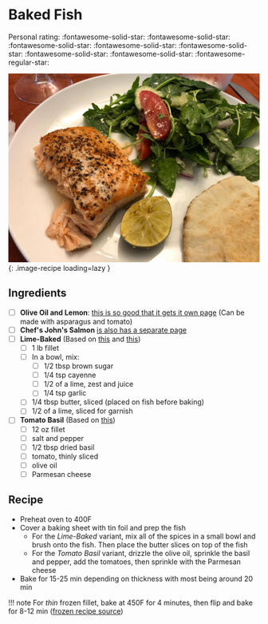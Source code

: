 # Baked Fish

<!-- {cts} rating=4; (User can specify rating on scale of 1-5) -->
Personal rating: :fontawesome-solid-star: :fontawesome-solid-star: :fontawesome-solid-star: :fontawesome-solid-star: :fontawesome-solid-star: :fontawesome-solid-star: :fontawesome-solid-star: :fontawesome-regular-star:
<!-- {cte} -->

<!-- {cts} name_image=baked-fish.jpeg; (User can specify image name) -->
![baked-fish.jpeg](./baked-fish.jpeg){: .image-recipe loading=lazy }
<!-- {cte} -->

## Ingredients

- [ ] __Olive Oil and Lemon__: [this is so good that it gets it own page](./baked-fish-and-asparagus.md) (Can be made with asparagus and tomato)
- [ ] __Chef's John's Salmon__ [is also has a separate page ](./chef-johns-salmon.md)
- [ ] __Lime-Baked__ (Based on [this](https://juliasalbum.com/easy-baked-salmon-garlic-lime-butter-sauce/) and [this](https://www.cookingclassy.com/baked-salmon-brown-sugar-lime/))
    - [ ] 1 lb fillet
    - [ ] In a bowl, mix:
        - [ ] 1/2 tbsp brown sugar
        - [ ] 1/4 tsp cayenne
        - [ ] 1/2 of a lime, zest and juice
        - [ ] 1/4 tsp garlic
    - [ ] 1/4 tbsp butter, sliced (placed on fish before baking)
    - [ ] 1/2 of a lime, sliced for garnish
- [ ] __Tomato Basil__ (Based on [this](https://www.allrecipes.com/recipe/166624/tomato-basil-salmon/))
    - [ ] 12 oz fillet
    - [ ] salt and pepper
    - [ ] 1/2 tbsp dried basil
    - [ ] tomato, thinly sliced
    - [ ] olive oil
    - [ ] Parmesan cheese

## Recipe

* Preheat oven to 400F
* Cover a baking sheet with tin foil and prep the fish
    * For the _Lime-Baked_ variant, mix all of the spices in a small bowl and brush onto the fish. Then place the butter slices on top of the fish
    * For the _Tomato Basil_ variant, drizzle the olive oil, sprinkle the basil and pepper, add the tomatoes, then sprinkle with the Parmesan cheese
* Bake for 15-25 min depending on thickness with most being around 20 min

!!! note
    For *thin* frozen fillet, bake at 450F for 4 minutes, then flip and bake for 8-12 min ([frozen recipe source](http://cookthestory.com/how-to-cook-fish-from-frozen/))
